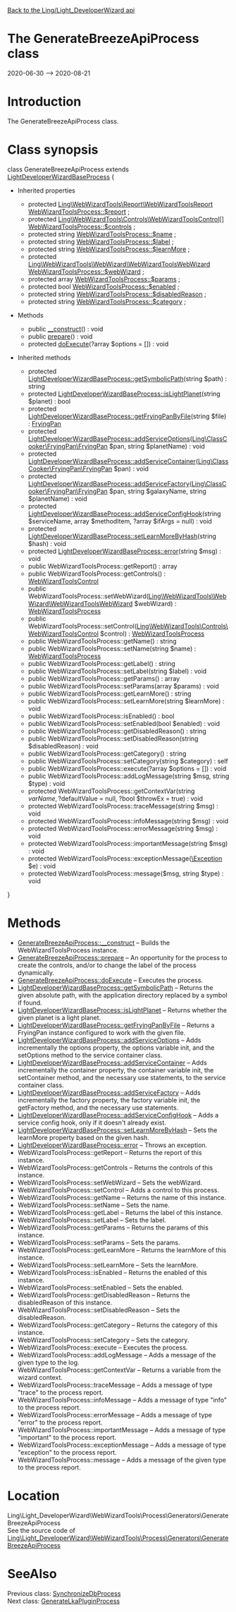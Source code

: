 [Back to the Ling/Light_DeveloperWizard api](https://github.com/lingtalfi/Light_DeveloperWizard/blob/master/doc/api/Ling/Light_DeveloperWizard.md)



The GenerateBreezeApiProcess class
================
2020-06-30 --> 2020-08-21






Introduction
============

The GenerateBreezeApiProcess class.



Class synopsis
==============


class <span class="pl-k">GenerateBreezeApiProcess</span> extends [LightDeveloperWizardBaseProcess](https://github.com/lingtalfi/Light_DeveloperWizard/blob/master/doc/api/Ling/Light_DeveloperWizard/WebWizardTools/Process/LightDeveloperWizardBaseProcess.md)  {

- Inherited properties
    - protected [Ling\WebWizardTools\Report\WebWizardToolsReport](https://github.com/lingtalfi/WebWizardTools/blob/master/doc/api/Ling/WebWizardTools/Report/WebWizardToolsReport.md) [WebWizardToolsProcess::$report](#property-report) ;
    - protected [Ling\WebWizardTools\Controls\WebWizardToolsControl[]](https://github.com/lingtalfi/WebWizardTools/blob/master/doc/api/Ling/WebWizardTools/Controls/WebWizardToolsControl.md) [WebWizardToolsProcess::$controls](#property-controls) ;
    - protected string [WebWizardToolsProcess::$name](#property-name) ;
    - protected string [WebWizardToolsProcess::$label](#property-label) ;
    - protected string [WebWizardToolsProcess::$learnMore](#property-learnMore) ;
    - protected [Ling\WebWizardTools\WebWizard\WebWizardToolsWebWizard](https://github.com/lingtalfi/WebWizardTools/blob/master/doc/api/Ling/WebWizardTools/WebWizard/WebWizardToolsWebWizard.md) [WebWizardToolsProcess::$webWizard](#property-webWizard) ;
    - protected array [WebWizardToolsProcess::$params](#property-params) ;
    - protected bool [WebWizardToolsProcess::$enabled](#property-enabled) ;
    - protected string [WebWizardToolsProcess::$disabledReason](#property-disabledReason) ;
    - protected string [WebWizardToolsProcess::$category](#property-category) ;

- Methods
    - public [__construct](https://github.com/lingtalfi/Light_DeveloperWizard/blob/master/doc/api/Ling/Light_DeveloperWizard/WebWizardTools/Process/Generators/GenerateBreezeApiProcess/__construct.md)() : void
    - public [prepare](https://github.com/lingtalfi/Light_DeveloperWizard/blob/master/doc/api/Ling/Light_DeveloperWizard/WebWizardTools/Process/Generators/GenerateBreezeApiProcess/prepare.md)() : void
    - protected [doExecute](https://github.com/lingtalfi/Light_DeveloperWizard/blob/master/doc/api/Ling/Light_DeveloperWizard/WebWizardTools/Process/Generators/GenerateBreezeApiProcess/doExecute.md)(?array $options = []) : void

- Inherited methods
    - protected [LightDeveloperWizardBaseProcess::getSymbolicPath](https://github.com/lingtalfi/Light_DeveloperWizard/blob/master/doc/api/Ling/Light_DeveloperWizard/WebWizardTools/Process/LightDeveloperWizardBaseProcess/getSymbolicPath.md)(string $path) : string
    - protected [LightDeveloperWizardBaseProcess::isLightPlanet](https://github.com/lingtalfi/Light_DeveloperWizard/blob/master/doc/api/Ling/Light_DeveloperWizard/WebWizardTools/Process/LightDeveloperWizardBaseProcess/isLightPlanet.md)(string $planet) : bool
    - protected [LightDeveloperWizardBaseProcess::getFryingPanByFile](https://github.com/lingtalfi/Light_DeveloperWizard/blob/master/doc/api/Ling/Light_DeveloperWizard/WebWizardTools/Process/LightDeveloperWizardBaseProcess/getFryingPanByFile.md)(string $file) : [FryingPan](https://github.com/lingtalfi/ClassCooker/blob/master/doc/api/Ling/ClassCooker/FryingPan/FryingPan.md)
    - protected [LightDeveloperWizardBaseProcess::addServiceOptions](https://github.com/lingtalfi/Light_DeveloperWizard/blob/master/doc/api/Ling/Light_DeveloperWizard/WebWizardTools/Process/LightDeveloperWizardBaseProcess/addServiceOptions.md)([Ling\ClassCooker\FryingPan\FryingPan](https://github.com/lingtalfi/ClassCooker/blob/master/doc/api/Ling/ClassCooker/FryingPan/FryingPan.md) $pan, string $planetName) : void
    - protected [LightDeveloperWizardBaseProcess::addServiceContainer](https://github.com/lingtalfi/Light_DeveloperWizard/blob/master/doc/api/Ling/Light_DeveloperWizard/WebWizardTools/Process/LightDeveloperWizardBaseProcess/addServiceContainer.md)([Ling\ClassCooker\FryingPan\FryingPan](https://github.com/lingtalfi/ClassCooker/blob/master/doc/api/Ling/ClassCooker/FryingPan/FryingPan.md) $pan) : void
    - protected [LightDeveloperWizardBaseProcess::addServiceFactory](https://github.com/lingtalfi/Light_DeveloperWizard/blob/master/doc/api/Ling/Light_DeveloperWizard/WebWizardTools/Process/LightDeveloperWizardBaseProcess/addServiceFactory.md)([Ling\ClassCooker\FryingPan\FryingPan](https://github.com/lingtalfi/ClassCooker/blob/master/doc/api/Ling/ClassCooker/FryingPan/FryingPan.md) $pan, string $galaxyName, string $planetName) : void
    - protected [LightDeveloperWizardBaseProcess::addServiceConfigHook](https://github.com/lingtalfi/Light_DeveloperWizard/blob/master/doc/api/Ling/Light_DeveloperWizard/WebWizardTools/Process/LightDeveloperWizardBaseProcess/addServiceConfigHook.md)(string $serviceName, array $methodItem, ?array $ifArgs = null) : void
    - protected [LightDeveloperWizardBaseProcess::setLearnMoreByHash](https://github.com/lingtalfi/Light_DeveloperWizard/blob/master/doc/api/Ling/Light_DeveloperWizard/WebWizardTools/Process/LightDeveloperWizardBaseProcess/setLearnMoreByHash.md)(string $hash) : void
    - protected [LightDeveloperWizardBaseProcess::error](https://github.com/lingtalfi/Light_DeveloperWizard/blob/master/doc/api/Ling/Light_DeveloperWizard/WebWizardTools/Process/LightDeveloperWizardBaseProcess/error.md)(string $msg) : void
    - public WebWizardToolsProcess::getReport() : array
    - public WebWizardToolsProcess::getControls() : [WebWizardToolsControl](https://github.com/lingtalfi/WebWizardTools/blob/master/doc/api/Ling/WebWizardTools/Controls/WebWizardToolsControl.md)
    - public WebWizardToolsProcess::setWebWizard([Ling\WebWizardTools\WebWizard\WebWizardToolsWebWizard](https://github.com/lingtalfi/WebWizardTools/blob/master/doc/api/Ling/WebWizardTools/WebWizard/WebWizardToolsWebWizard.md) $webWizard) : [WebWizardToolsProcess](https://github.com/lingtalfi/WebWizardTools/blob/master/doc/api/Ling/WebWizardTools/Process/WebWizardToolsProcess.md)
    - public WebWizardToolsProcess::setControl([Ling\WebWizardTools\Controls\WebWizardToolsControl](https://github.com/lingtalfi/WebWizardTools/blob/master/doc/api/Ling/WebWizardTools/Controls/WebWizardToolsControl.md) $control) : [WebWizardToolsProcess](https://github.com/lingtalfi/WebWizardTools/blob/master/doc/api/Ling/WebWizardTools/Process/WebWizardToolsProcess.md)
    - public WebWizardToolsProcess::getName() : string
    - public WebWizardToolsProcess::setName(string $name) : [WebWizardToolsProcess](https://github.com/lingtalfi/WebWizardTools/blob/master/doc/api/Ling/WebWizardTools/Process/WebWizardToolsProcess.md)
    - public WebWizardToolsProcess::getLabel() : string
    - public WebWizardToolsProcess::setLabel(string $label) : void
    - public WebWizardToolsProcess::getParams() : array
    - public WebWizardToolsProcess::setParams(array $params) : void
    - public WebWizardToolsProcess::getLearnMore() : string
    - public WebWizardToolsProcess::setLearnMore(string $learnMore) : void
    - public WebWizardToolsProcess::isEnabled() : bool
    - public WebWizardToolsProcess::setEnabled(bool $enabled) : void
    - public WebWizardToolsProcess::getDisabledReason() : string
    - public WebWizardToolsProcess::setDisabledReason(string $disabledReason) : void
    - public WebWizardToolsProcess::getCategory() : string
    - public WebWizardToolsProcess::setCategory(string $category) : self
    - public WebWizardToolsProcess::execute(?array $options = []) : void
    - public WebWizardToolsProcess::addLogMessage(string $msg, string $type) : void
    - protected WebWizardToolsProcess::getContextVar(string $varName, ?$defaultValue = null, ?bool $throwEx = true) : void
    - protected WebWizardToolsProcess::traceMessage(string $msg) : void
    - protected WebWizardToolsProcess::infoMessage(string $msg) : void
    - protected WebWizardToolsProcess::errorMessage(string $msg) : void
    - protected WebWizardToolsProcess::importantMessage(string $msg) : void
    - protected WebWizardToolsProcess::exceptionMessage([\Exception](http://php.net/manual/en/class.exception.php) $e) : void
    - protected WebWizardToolsProcess::message($msg, string $type) : void

}






Methods
==============

- [GenerateBreezeApiProcess::__construct](https://github.com/lingtalfi/Light_DeveloperWizard/blob/master/doc/api/Ling/Light_DeveloperWizard/WebWizardTools/Process/Generators/GenerateBreezeApiProcess/__construct.md) &ndash; Builds the WebWizardToolsProcess instance.
- [GenerateBreezeApiProcess::prepare](https://github.com/lingtalfi/Light_DeveloperWizard/blob/master/doc/api/Ling/Light_DeveloperWizard/WebWizardTools/Process/Generators/GenerateBreezeApiProcess/prepare.md) &ndash; An opportunity for the process to create the controls, and/or to change the label of the process dynamically.
- [GenerateBreezeApiProcess::doExecute](https://github.com/lingtalfi/Light_DeveloperWizard/blob/master/doc/api/Ling/Light_DeveloperWizard/WebWizardTools/Process/Generators/GenerateBreezeApiProcess/doExecute.md) &ndash; Executes the process.
- [LightDeveloperWizardBaseProcess::getSymbolicPath](https://github.com/lingtalfi/Light_DeveloperWizard/blob/master/doc/api/Ling/Light_DeveloperWizard/WebWizardTools/Process/LightDeveloperWizardBaseProcess/getSymbolicPath.md) &ndash; Returns the given absolute path, with the application directory replaced by a symbol if found.
- [LightDeveloperWizardBaseProcess::isLightPlanet](https://github.com/lingtalfi/Light_DeveloperWizard/blob/master/doc/api/Ling/Light_DeveloperWizard/WebWizardTools/Process/LightDeveloperWizardBaseProcess/isLightPlanet.md) &ndash; Returns whether the given planet is a light planet.
- [LightDeveloperWizardBaseProcess::getFryingPanByFile](https://github.com/lingtalfi/Light_DeveloperWizard/blob/master/doc/api/Ling/Light_DeveloperWizard/WebWizardTools/Process/LightDeveloperWizardBaseProcess/getFryingPanByFile.md) &ndash; Returns a FryingPan instance configured to work with the given file.
- [LightDeveloperWizardBaseProcess::addServiceOptions](https://github.com/lingtalfi/Light_DeveloperWizard/blob/master/doc/api/Ling/Light_DeveloperWizard/WebWizardTools/Process/LightDeveloperWizardBaseProcess/addServiceOptions.md) &ndash; Adds incrementally the options property, the options variable init, and the setOptions method to the service container class.
- [LightDeveloperWizardBaseProcess::addServiceContainer](https://github.com/lingtalfi/Light_DeveloperWizard/blob/master/doc/api/Ling/Light_DeveloperWizard/WebWizardTools/Process/LightDeveloperWizardBaseProcess/addServiceContainer.md) &ndash; Adds incrementally the container property, the container variable init, the setContainer method, and the necessary use statements, to the service container class.
- [LightDeveloperWizardBaseProcess::addServiceFactory](https://github.com/lingtalfi/Light_DeveloperWizard/blob/master/doc/api/Ling/Light_DeveloperWizard/WebWizardTools/Process/LightDeveloperWizardBaseProcess/addServiceFactory.md) &ndash; Adds incrementally the factory property, the factory variable init, the getFactory method, and the necessary use statements.
- [LightDeveloperWizardBaseProcess::addServiceConfigHook](https://github.com/lingtalfi/Light_DeveloperWizard/blob/master/doc/api/Ling/Light_DeveloperWizard/WebWizardTools/Process/LightDeveloperWizardBaseProcess/addServiceConfigHook.md) &ndash; Adds a service config hook, only if it doesn't already exist.
- [LightDeveloperWizardBaseProcess::setLearnMoreByHash](https://github.com/lingtalfi/Light_DeveloperWizard/blob/master/doc/api/Ling/Light_DeveloperWizard/WebWizardTools/Process/LightDeveloperWizardBaseProcess/setLearnMoreByHash.md) &ndash; Sets the learnMore property based on the given hash.
- [LightDeveloperWizardBaseProcess::error](https://github.com/lingtalfi/Light_DeveloperWizard/blob/master/doc/api/Ling/Light_DeveloperWizard/WebWizardTools/Process/LightDeveloperWizardBaseProcess/error.md) &ndash; Throws an exception.
- WebWizardToolsProcess::getReport &ndash; Returns the report of this instance.
- WebWizardToolsProcess::getControls &ndash; Returns the controls of this instance.
- WebWizardToolsProcess::setWebWizard &ndash; Sets the webWizard.
- WebWizardToolsProcess::setControl &ndash; Adds a control to this process.
- WebWizardToolsProcess::getName &ndash; Returns the name of this instance.
- WebWizardToolsProcess::setName &ndash; Sets the name.
- WebWizardToolsProcess::getLabel &ndash; Returns the label of this instance.
- WebWizardToolsProcess::setLabel &ndash; Sets the label.
- WebWizardToolsProcess::getParams &ndash; Returns the params of this instance.
- WebWizardToolsProcess::setParams &ndash; Sets the params.
- WebWizardToolsProcess::getLearnMore &ndash; Returns the learnMore of this instance.
- WebWizardToolsProcess::setLearnMore &ndash; Sets the learnMore.
- WebWizardToolsProcess::isEnabled &ndash; Returns the enabled of this instance.
- WebWizardToolsProcess::setEnabled &ndash; Sets the enabled.
- WebWizardToolsProcess::getDisabledReason &ndash; Returns the disabledReason of this instance.
- WebWizardToolsProcess::setDisabledReason &ndash; Sets the disabledReason.
- WebWizardToolsProcess::getCategory &ndash; Returns the category of this instance.
- WebWizardToolsProcess::setCategory &ndash; Sets the category.
- WebWizardToolsProcess::execute &ndash; Executes the process.
- WebWizardToolsProcess::addLogMessage &ndash; Adds a message of the given type to the log.
- WebWizardToolsProcess::getContextVar &ndash; Returns a variable from the wizard context.
- WebWizardToolsProcess::traceMessage &ndash; Adds a message of type "trace" to the process report.
- WebWizardToolsProcess::infoMessage &ndash; Adds a message of type "info" to the process report.
- WebWizardToolsProcess::errorMessage &ndash; Adds a message of type "error" to the process report.
- WebWizardToolsProcess::importantMessage &ndash; Adds a message of type "important" to the process report.
- WebWizardToolsProcess::exceptionMessage &ndash; Adds a message of type "exception" to the process report.
- WebWizardToolsProcess::message &ndash; Adds a message of the given type to the process report.





Location
=============
Ling\Light_DeveloperWizard\WebWizardTools\Process\Generators\GenerateBreezeApiProcess<br>
See the source code of [Ling\Light_DeveloperWizard\WebWizardTools\Process\Generators\GenerateBreezeApiProcess](https://github.com/lingtalfi/Light_DeveloperWizard/blob/master/WebWizardTools/Process/Generators/GenerateBreezeApiProcess.php)



SeeAlso
==============
Previous class: [SynchronizeDbProcess](https://github.com/lingtalfi/Light_DeveloperWizard/blob/master/doc/api/Ling/Light_DeveloperWizard/WebWizardTools/Process/Database/SynchronizeDbProcess.md)<br>Next class: [GenerateLkaPluginProcess](https://github.com/lingtalfi/Light_DeveloperWizard/blob/master/doc/api/Ling/Light_DeveloperWizard/WebWizardTools/Process/Generators/GenerateLkaPluginProcess.md)<br>
